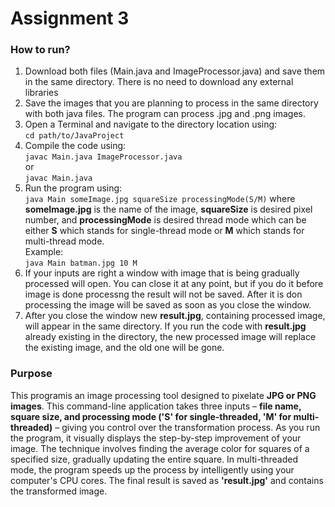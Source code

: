 # Assignment 3
### How to run?
1. Download both files (Main.java and ImageProcessor.java) and save them in the same directory. There is no need to download any external libraries
2. Save the images that you are planning to process in the same directory with both java files. The program can process .jpg and .png images.
3. Open a Terminal and navigate to the directory location using: <br />
```cd path/to/JavaProject```
4. Compile the code using: <br />
```javac Main.java ImageProcessor.java``` <br />
or <br />
```javac Main.java```
6. Run the program using: <br />
```java Main someImage.jpg squareSize processingMode(S/M)``` where **someImage.jpg** is the name of the image, **squareSize** is desired pixel number, and **processingMode** is desired thread mode which can be either **S** which stands for single-thread mode or **M** which stands for multi-thread mode.<br />
Example: <br />
```java Main batman.jpg 10 M```
7. If your inputs are right a window with image that is being gradually processed will open. You can close it at any point, but if you do it before image is
done processng the result will not be saved. After it is don processing the image will be saved as soon as you close the window.
8. After you close the window new **result.jpg**, containing processed image, will appear in the same directory. If you run the code with **result.jpg** already
existing in the directory, the new processed image will replace the existing image, and the old one will be gone.

### Purpose
This programis an image processing tool designed to pixelate **JPG or PNG images**. This command-line application takes three  inputs – **file name, square size, and processing mode ('S' for single-threaded, 'M' for multi-threaded)** – giving you control over the transformation process. As you run the program, it visually displays the step-by-step improvement of your image. The technique involves finding the average color for squares of a specified size, gradually updating the entire square. In multi-threaded mode, the program speeds up the process by intelligently using your computer's CPU cores. The final result is  saved as **'result.jpg'** and contains the transformed image.
 
   
